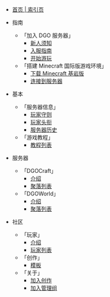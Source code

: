 <!-- docs/_sidebar.md -->

  - [首页 | 索引页](index.md)

- 指南

  - 「加入 DGO 服务器」
    - [新人须知](guide/join/notice.md)
    - [入服指南](guide/join/guide.md)
    - [开始游玩](guide/join/started.md)
  - 「搭建 Minecraft 国际版游戏环境」
    - [下载 Minecraft 基岩版](guide/international/download.md)
    - [连接到服务器](guide/international/linkServer.md)

- 基本

  - 「服务器信息」
    - [玩家守则](basic/information/rules.md)
    - [玩家头衔](basic/information/playerTitle.md)
    - [服务器历史](basic/information/DGOHistory.md) 
  - 「游戏教程」
    - [教程列表](basic/tutorial/list.md) 

- 服务器

  - 「DGOCraft」
    - [介绍](server/dgoCraft/introduce.md)
    - [聚落列表](server/dgoCraft/list.md)
  - 「DGOWorld」
    - [介绍](server/dgoWorld/introduce.md)
    - [聚落列表](server/dgoWorld/list.md)

- 社区

  - 「玩家」
    - [介绍](community/player/introduce.md)
    - [玩家列表](community/player/list.md)
  - 「创作」
    - [模板](community/creation/template.md)
  - 「关于」
    - [加入创作](community/about/joinCreation.md)
    - [加入管理组](community/about/joinManagement.md)
